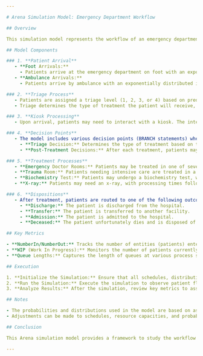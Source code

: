 ```yaml
---

# Arena Simulation Model: Emergency Department Workflow

## Overview

This simulation model represents the workflow of an emergency department using the Arena simulation software. The model simulates the arrival, treatment, and disposition of patients who come on foot or by ambulance. It tracks various processes, including triage, kiosk processing, treatment in emergency rooms, biochemistry tests, x-rays, and final dispositions such as discharge, transfer, or admission to the hospital.

## Model Components

### 1. **Patient Arrival**
   - **Foot Arrivals:** 
     - Patients arrive at the emergency department on foot with an exponentially distributed inter-arrival time defined by Schedule 1.
   - **Ambulance Arrivals:** 
     - Patients arrive by ambulance with an exponentially distributed inter-arrival time defined by Schedule 2.

### 2. **Triage Process**
   - Patients are assigned a triage level (1, 2, 3, or 4) based on predefined probabilities or conditions.
   - Triage determines the type of treatment the patient will receive, such as being directed to a kiosk or an emergency room.

### 3. **Kiosk Processing**
   - Upon arrival, patients may need to interact with a kiosk. The interaction time is uniformly distributed.

### 4. **Decision Points**
   - The model includes various decision points (BRANCH statements) where patients are routed based on probabilities or conditions:
     - **Triage Decision:** Determines the type of treatment based on triage level.
     - **Post-Treatment Decisions:** After each treatment, patients may be routed to additional tests, treatment, or discharged.

### 5. **Treatment Processes**
   - **Emergency Doctor Rooms:** Patients may be treated in one of several emergency doctor rooms, with processing times following a triangular distribution.
   - **Trauma Room:** Patients needing intensive care are treated in a trauma room, with processing times following a normal distribution.
   - **Biochemistry Test:** Patients may undergo a biochemistry test, with processing times defined by normal or uniform distributions.
   - **X-ray:** Patients may need an x-ray, with processing times following a triangular distribution.

### 6. **Dispositions**
   - After treatment, patients are routed to one of the following outcomes based on probabilities or conditions:
     - **Discharge:** The patient is discharged from the hospital.
     - **Transfer:** The patient is transferred to another facility.
     - **Admission:** The patient is admitted to the hospital.
     - **Deceased:** The patient unfortunately dies and is disposed of from the system.

## Key Metrics

- **NumberIn/NumberOut:** Tracks the number of entities (patients) entering and exiting each process or resource.
- **WIP (Work In Progress):** Monitors the number of patients currently being processed in each resource.
- **Queue Lengths:** Captures the length of queues at various process stages, such as the kiosk, emergency rooms, and biochemistry test.

## Execution

1. **Initialize the Simulation:** Ensure that all schedules, distributions, and resources are correctly defined in the Arena model.
2. **Run the Simulation:** Execute the simulation to observe patient flow, resource utilization, and queue lengths.
3. **Analyze Results:** After the simulation, review key metrics to assess the performance of the emergency department.

## Notes

- The probabilities and distributions used in the model are based on assumptions that should be validated with real data for accurate simulation results.
- Adjustments can be made to schedules, resource capacities, and probabilities to model different scenarios or optimize performance.

## Conclusion

This Arena simulation model provides a framework to study the workflow of an emergency department. It allows for analyzing the impact of patient arrival rates, treatment times, and resource availability on patient outcomes and overall system efficiency.

---
```

